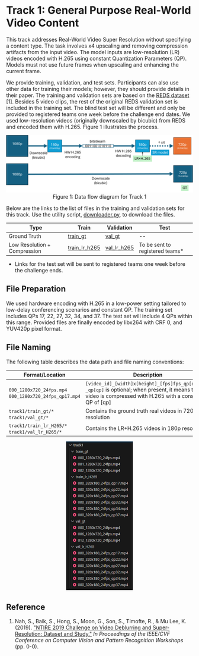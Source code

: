 # Track 1: General Purpose Real-World Video Content

This track addresses Real-World Video Super Resolution without specifying a content type. The task involves x4 upscaling and removing compression artifacts from the input video. The model inputs are low-resolution (LR) videos encoded with H.265 using constant Quantization Parameters (QP). Models must not use future frames when upscaling and enhancing the current frame.

We provide training, validation, and test sets. Participants can also use other data for training their models; however, they should provide details in their paper. The training and validation sets are based on the [REDS dataset](https://seungjunnah.github.io/Datasets/reds.html) [1]. Besides 5 video clips, the rest of the original REDS validation set is included in the training set. The blind test set will be different and only be provided to registered teams one week before the challenge end dates. We used low-resolution videos (originally downscaled by bicubic) from REDS and encoded them with H.265. Figure 1 illustrates the process.

<p align="center">
<img src="../assets/process_track1.png" alt="Process of preparing Track 1" width="600px"><br>
Figure 1: Data flow diagram for Track 1
</p>

Below are the links to the list of files in the training and validation sets for this track. Use the utility script, [downloader.py](../download/downloader.py), to download the files.

| Type | Train | Validation | Test |
| ---- | ----- | ---------- | ---- |
| Ground Truth | [train_gt](../download/links/track1_train_gt.txt) | [val_gt](../download/links/track1_val_gt.txt) | -- |
| Low Resolution + Compression | [train_lr_h265](../download/links/track1_train_lr_h265.txt) | [val_lr_h265](../download/links/track1_val_lr_h265.txt) | To be sent to registered teams* |

* Links for the test set will be sent to registered teams one week before the challenge ends.

## File Preparation

We used hardware encoding with H.265 in a low-power setting tailored to low-delay conferencing scenarios and constant QP. The training set includes QPs 17, 22, 27, 32, 34, and 37. The test set will include 4 QPs within this range. Provided files are finally encoded by libx264 with CRF 0, and YUV420p pixel format.

## File Naming

The following table describes the data path and file naming conventions:

| Format/Location | Description |
| ---- | ----- |
| `000_1280x720_24fps.mp4` <br> `000_1280x720_24fps_qp17.mp4` | `[video_id]_[width]x[height]_[fps]fps_qp[qp].mp4` <br> `_qp[qp]` is optional; when present, it means the video is compressed with H.265 with a constant QP of [qp] |
| `track1/train_gt/*` <br> `track1/val_gt/*` | Contains the ground truth real videos in 720p resolution |
| `track1/train_lr_H265/*` <br> `track1/val_lr_H265/*` | Contains the LR+H.265 videos in 180p resolution |

<p align="center">
<img src="../assets/data_track1.png" alt="File structure" height="400px">
</p>

## Reference

1. Nah, S., Baik, S., Hong, S., Moon, G., Son, S., Timofte, R., & Mu Lee, K. (2019). ["NTIRE 2019 Challenge on Video Deblurring and Super-Resolution: Dataset and Study."](https://seungjunnah.github.io/Datasets/reds.html) *In Proceedings of the IEEE/CVF Conference on Computer Vision and Pattern Recognition Workshops* (pp. 0-0).
